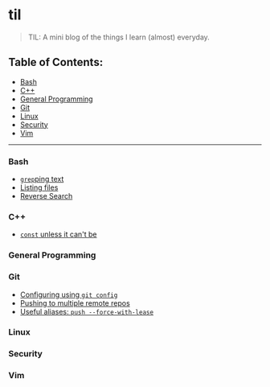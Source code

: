 # til
> TIL: A mini blog of the things I learn (almost) everyday.

Table of Contents:
------------------
* [Bash](#bash)
* [C++](#cpp)
* [General Programming](#general-programming)
* [Git](#git)
* [Linux](#linux)
* [Security](#security)
* [Vim](#vim)


---

### Bash
* [`grep`ping text](bash/grepping-text.md)
* [Listing files](bash/listing-files.md)
* [Reverse Search](bash/reverse-search.md)

### C++
* [`const` unless it can't be](cpp/const-unless-it-cant-be.md)

### General Programming

### Git
* [Configuring using `git config`](git/configuring-using-git-config.md)
* [Pushing to multiple remote repos](git/pushing-to-multiple-remote-repos.md)
* [Useful aliases: `push --force-with-lease`](git/useful-aliases-push-force-with-lease.md)

### Linux

### Security

### Vim
